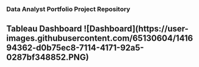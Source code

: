 <h3> Data Analyst Portfolio Project Repository </h3>

<h2> Tableau Dashboard
![Dashboard](https://user-images.githubusercontent.com/65130604/141694362-d0b75ec8-7114-4171-92a5-0287bf348852.PNG)
